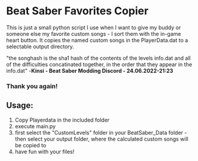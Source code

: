# Beat Saber Favorites Copier

This is just a small python script I use when I want to give my buddy or someone else my favorite custom songs - I sort them with the in-game heart button.
It copies the named custom songs in the PlayerData.dat to a selectable output directory.

"the songhash is the sha1 hash of the contents of the levels info.dat and all of the difficulties concatinated together, in the order that they appear in the info.dat"
-**Kinsi - Beat Saber Modding Discord - 24.06.2022-21:23**
### Thank you again!

## Usage:
1. Copy Playerdata in the included folder
2. execute main.py
3. first select the "CustomLevels" folder in your BeatSaber_Data folder - then select your output folder, where the calculated custom songs will be copied to
4. have fun with your files!